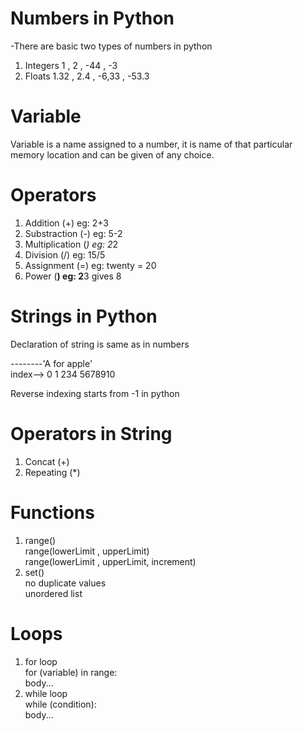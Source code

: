# Numbers in  Python <br />

-There are basic two types of numbers in python <br />
1. Integers  1 , 2 , -44 , -3 <br />
2. Floats    1.32 , 2.4 , -6,33 , -53.3 <br />

# Variable <br />
Variable is a name assigned to a number, it is name of that particular memory location and can be given of any choice. <br />

# Operators <br />
1. Addition (+)		eg: 2+3 <br />
2. Substraction (-)	eg: 5-2 <br />
3. Multiplication (*)	eg: 2*2 <br />
4. Division (/)		eg: 15/5 <br />
5. Assignment (=)	eg: twenty = 20 <br />
6. Power (**)		eg: 2**3 gives 8 <br />


# Strings in Python <br />

Declaration of string is same as in numbers <br />

--------'A   for apple' <br />
index--> 0 1 234 5678910 <br />

Reverse indexing starts from -1 in python <br />
 
# Operators in String <br />
1. Concat (+) <br />
2. Repeating (*) <br />


# Functions <br />
1. range() <br />
   range(lowerLimit , upperLimit)<br />
   range(lowerLimit , upperLimit, increment)<br />
2. set()<br />
   no duplicate values<br />
   unordered list<br />

# Loops<br />
1. for loop<br />
   for (variable) in range:<br />
	body...<br />
2. while loop<br />
   while (condition):<br />
	body...<br />
